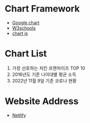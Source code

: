 # Chart Framework

* [Google chart](https://developers.google.com/chart)
* [W3schools](https://www.w3schools.com/)
* [chart js](https://www.chartjs.org/docs/latest/)

# Chart List

1. 가장 선호하는 치킨 프랜차이즈 TOP 10
2. 2016년도 기준 나이대별 평균 소득
3. 2022년 11월 9일 기준 코로나 현황

# Website Address

* [Netlify](https://chartframework.netlify.app/)
